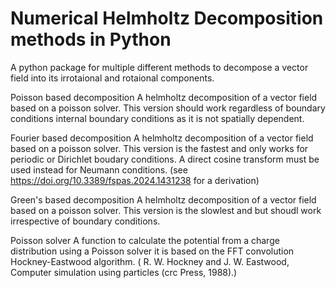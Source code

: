 # Numerical Helmholtz Decomposition methods in Python
A python package for multiple different methods to decompose a vector field into its irrotaional and rotaional components.

Poisson based decomposition
A helmholtz decomposition of a vector field based on a poisson solver. This version should work regardless of boundary conditions internal boundary conditions as it is not spatially dependent.

Fourier based decomposition
A helmholtz decomposition of a vector field based on a poisson solver. This version is the fastest and only works for periodic or Dirichlet boudary conditions. A direct cosine transform must be used instead for Neumann conditions. (see https://doi.org/10.3389/fspas.2024.1431238 for a derivation)

Green's based decomposition
A helmholtz decomposition of a vector field based on a poisson solver. This version is the slowlest and but shoudl work irrespective of boundary conditions.

Poisson solver
A function to calculate the potential from a charge distribution using a Poisson solver it is based on the FFT convolution Hockney-Eastwood algorithm. ( R. W. Hockney and J. W. Eastwood, Computer simulation using particles (crc Press, 1988).)
